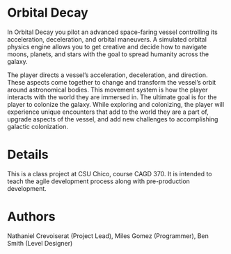 # Orbital Decay
In Orbital Decay you pilot an advanced space-faring vessel controlling its acceleration, deceleration, and orbital maneuvers. A simulated orbital physics engine allows you to get creative and  decide how to navigate moons, planets, and stars with the goal to spread humanity across the galaxy.

The player directs a vessel’s acceleration, deceleration, and direction. These aspects come together to change and transform the vessel’s orbit around astronomical bodies. This movement system is how the player interacts with the world they are immersed in. The ultimate goal is for the player to colonize the galaxy. While exploring and colonizing, the player will experience unique encounters that add to the world they are a part of, upgrade aspects of the vessel, and add new challenges to accomplishing galactic colonization.

# Details
This is a class project at CSU Chico, course CAGD 370. It is intended to teach the agile development process along with pre-production development.

# Authors
Nathaniel Crevoiserat (Project Lead), Miles Gomez (Programmer), Ben Smith (Level Designer)
